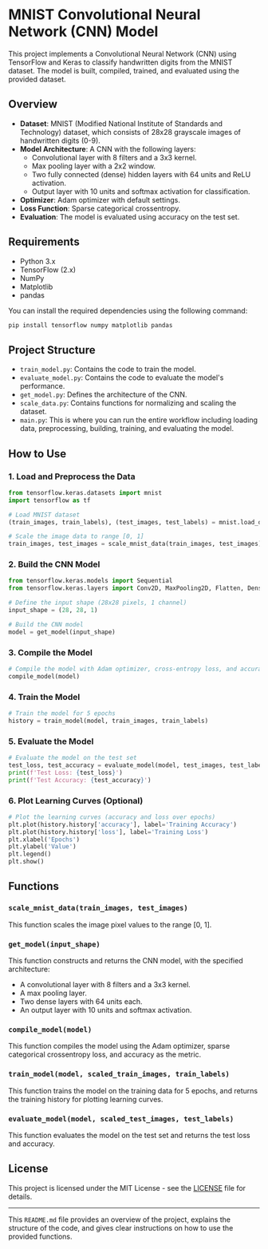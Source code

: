 

# MNIST Convolutional Neural Network (CNN) Model

This project implements a Convolutional Neural Network (CNN) using TensorFlow and Keras to classify handwritten digits from the MNIST dataset. The model is built, compiled, trained, and evaluated using the provided dataset.

## Overview

- **Dataset**: MNIST (Modified National Institute of Standards and Technology) dataset, which consists of 28x28 grayscale images of handwritten digits (0-9).
- **Model Architecture**: A CNN with the following layers:
  - Convolutional layer with 8 filters and a 3x3 kernel.
  - Max pooling layer with a 2x2 window.
  - Two fully connected (dense) hidden layers with 64 units and ReLU activation.
  - Output layer with 10 units and softmax activation for classification.
- **Optimizer**: Adam optimizer with default settings.
- **Loss Function**: Sparse categorical crossentropy.
- **Evaluation**: The model is evaluated using accuracy on the test set.

## Requirements

- Python 3.x
- TensorFlow (2.x)
- NumPy
- Matplotlib
- pandas

You can install the required dependencies using the following command:

```bash
pip install tensorflow numpy matplotlib pandas
```

## Project Structure

- `train_model.py`: Contains the code to train the model.
- `evaluate_model.py`: Contains the code to evaluate the model's performance.
- `get_model.py`: Defines the architecture of the CNN.
- `scale_data.py`: Contains functions for normalizing and scaling the dataset.
- `main.py`: This is where you can run the entire workflow including loading data, preprocessing, building, training, and evaluating the model.
  
## How to Use

### 1. Load and Preprocess the Data

```python
from tensorflow.keras.datasets import mnist
import tensorflow as tf

# Load MNIST dataset
(train_images, train_labels), (test_images, test_labels) = mnist.load_data()

# Scale the image data to range [0, 1]
train_images, test_images = scale_mnist_data(train_images, test_images)
```

### 2. Build the CNN Model

```python
from tensorflow.keras.models import Sequential
from tensorflow.keras.layers import Conv2D, MaxPooling2D, Flatten, Dense

# Define the input shape (28x28 pixels, 1 channel)
input_shape = (28, 28, 1)

# Build the CNN model
model = get_model(input_shape)
```

### 3. Compile the Model

```python
# Compile the model with Adam optimizer, cross-entropy loss, and accuracy metric
compile_model(model)
```

### 4. Train the Model

```python
# Train the model for 5 epochs
history = train_model(model, train_images, train_labels)
```

### 5. Evaluate the Model

```python
# Evaluate the model on the test set
test_loss, test_accuracy = evaluate_model(model, test_images, test_labels)
print(f'Test Loss: {test_loss}')
print(f'Test Accuracy: {test_accuracy}')
```

### 6. Plot Learning Curves (Optional)

```python
# Plot the learning curves (accuracy and loss over epochs)
plt.plot(history.history['accuracy'], label='Training Accuracy')
plt.plot(history.history['loss'], label='Training Loss')
plt.xlabel('Epochs')
plt.ylabel('Value')
plt.legend()
plt.show()
```

## Functions

### `scale_mnist_data(train_images, test_images)`
This function scales the image pixel values to the range [0, 1].

### `get_model(input_shape)`
This function constructs and returns the CNN model, with the specified architecture:
- A convolutional layer with 8 filters and a 3x3 kernel.
- A max pooling layer.
- Two dense layers with 64 units each.
- An output layer with 10 units and softmax activation.

### `compile_model(model)`
This function compiles the model using the Adam optimizer, sparse categorical crossentropy loss, and accuracy as the metric.

### `train_model(model, scaled_train_images, train_labels)`
This function trains the model on the training data for 5 epochs, and returns the training history for plotting learning curves.

### `evaluate_model(model, scaled_test_images, test_labels)`
This function evaluates the model on the test set and returns the test loss and accuracy.

## License

This project is licensed under the MIT License - see the [LICENSE](LICENSE) file for details.

---

This `README.md` file provides an overview of the project, explains the structure of the code, and gives clear instructions on how to use the provided functions.
